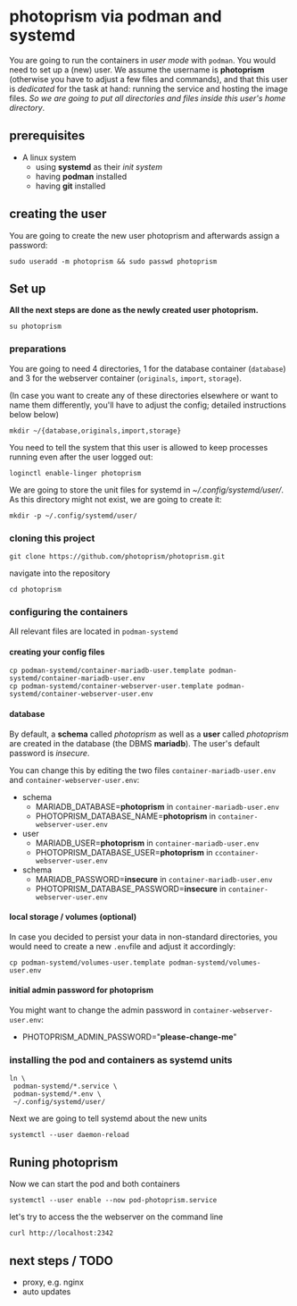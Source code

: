 # photoprism via podman and systemd

You are going to run the containers in *user mode* with `podman`. You would need to set up a (new) user. We assume the username is **photoprism** (otherwise you have to adjust a few files and commands), and that this user is *dedicated* for the task at hand: running the service and hosting the image files. *So we are going to put all directories and files inside this user's home directory*.

## 

## prerequisites

- A linux system
  - using **systemd** as their *init system*
  - having **podman** installed
  - having **git** installed

## 

## creating the user

You are going to create the new user photoprism and afterwards assign a password:

```shell
sudo useradd -m photoprism && sudo passwd photoprism
```

## 

## Set up

**All the next steps are done as the newly created user photoprism.**

```shell
su photoprism
```

### 

### preparations

You are going to need 4 directories, 1 for the database container (`database`) and 3 for the webserver container (`originals`, `import`, `storage`).

(In case you want to create any of these directories elsewhere or want to name them differently, you'll have to adjust the config; detailed instructions below below)

```shell
mkdir ~/{database,originals,import,storage}
```

You need to tell the system that this user is allowed to keep processes running even after the user logged out:

```shell
loginctl enable-linger photoprism
```

We are going to store the unit files for systemd in *~/.config/systemd/user/*. As this directory might not exist, we are going to create it:

```shell
mkdir -p ~/.config/systemd/user/
```

### 

### cloning this project

```shell
git clone https://github.com/photoprism/photoprism.git
```

navigate into the repository

```shell
cd photoprism
```

### 

### configuring the containers

All relevant files are located in `podman-systemd`

#### creating your config files

```shell
cp podman-systemd/container-mariadb-user.template podman-systemd/container-mariadb-user.env
cp podman-systemd/container-webserver-user.template podman-systemd/container-webserver-user.env
```

#### database

By default, a **schema** called *photoprism* as well as a **user** called *photoprism* are created in the database (the DBMS **mariadb**). The user's default password is *insecure*.

You can change this by editing the two files `container-mariadb-user.env` and `container-webserver-user.env`:

- schema
  - MARIADB_DATABASE=**photoprism** in `container-mariadb-user.env`
  - PHOTOPRISM_DATABASE_NAME=**photoprism** in `container-webserver-user.env`
- user
  - MARIADB_USER=**photoprism** in `container-mariadb-user.env`
  - PHOTOPRISM_DATABASE_USER=**photoprism** in `ccontainer-webserver-user.env`
- schema
  - MARIADB_PASSWORD=**insecure** in `container-mariadb-user.env`
  - PHOTOPRISM_DATABASE_PASSWORD=**insecure** in `container-webserver-user.env`

#### local storage / volumes (optional)

In case you decided to persist your data in non-standard directories, you would need to create a new `.env`file and adjust it accordingly:

```shell
cp podman-systemd/volumes-user.template podman-systemd/volumes-user.env
```

#### initial admin password for photoprism

You might want to change the admin password in `container-webserver-user.env`:

- PHOTOPRISM_ADMIN_PASSWORD="**please-change-me**"

### 

### installing the pod and containers as systemd units

```shell
ln \
 podman-systemd/*.service \
 podman-systemd/*.env \
 ~/.config/systemd/user/
```

Next we are going to tell systemd about the new units

```shell
systemctl --user daemon-reload
```

## Runing photoprism

Now we can start the pod and both containers

```shell
systemctl --user enable --now pod-photoprism.service
```

let's try to access the the webserver on the command line

```shell
curl http://localhost:2342
```

## next steps / TODO

- proxy, e.g. nginx
- auto updates
